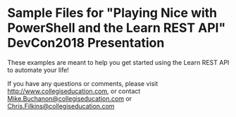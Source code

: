 # Sample Files for "Playing Nice with PowerShell and the Learn REST API" DevCon2018 Presentation

These examples are meant to help you get started using the Learn REST API to automate your life!

If you have any questions or comments, please visit http://www.collegiseducation.com, or contact Mike.Buchanon@collegiseducation.com or Chris.Filkins@collegiseducation.com